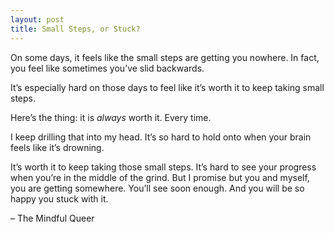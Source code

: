 ```yaml
---
layout: post
title: Small Steps, or Stuck?
---
```


On some days, it feels like the small steps are getting you nowhere. In fact, you feel like sometimes you’ve slid backwards.

It’s especially hard on those days to feel like it’s worth it to keep taking small steps. 

Here’s the thing: it is _always_ worth it. Every time. 

I keep drilling that into my head. It’s so hard to hold onto when your brain feels like it’s drowning.

It’s worth it to keep taking those small steps. It’s hard to see your progress when you’re in the middle of the grind. But I promise but you and myself, you are getting somewhere. You’ll see soon enough. And you will be so happy you stuck with it.

– The Mindful Queer
